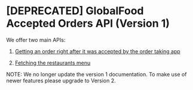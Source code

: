 [DEPRECATED] GlobalFood Accepted Orders API (Version 1)
=====================================

We offer two main APIs:

1. [Getting an order right after it was accepted by the order taking app](ORDER.md)

2. [Fetching the restaurants menu](MENU.md)

NOTE: We no longer update the version 1 documentation. To make use of newer features please upgrade to Version 2. 